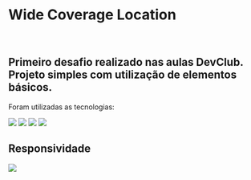 <h1>Wide Coverage Location</h1>
<br>
<h2>Primeiro desafio realizado nas aulas DevClub. Projeto simples com utilização de elementos básicos.</h2>
<p>Foram utilizadas as tecnologias:</p>
<img src="https://img.shields.io/badge/HTML-239120?style=for-the-badge&logo=html5&logoColor=white">
<img src="https://img.shields.io/badge/CSS-239120?&style=for-the-badge&logo=css3&logoColor=white">
<img src="https://img.shields.io/badge/Figma-F24E1E?style=for-the-badge&logo=figma&logoColor=white">
<img src="https://github.com/ricocanuto/desafio1/assets/141502177/f166c951-54fd-4f7d-baff-fa9dd89ab6a8"/>
<br>
<h2>Responsividade</h2>
<img src="https://github.com/ricocanuto/desafio1/assets/141502177/b7151df0-0a4e-4b27-81ce-79cf38bca743"/>
